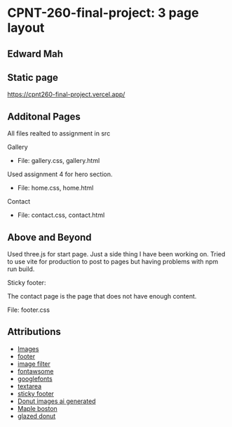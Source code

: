 # CPNT-260-final-project: 3 page layout

## Edward Mah

## Static page
https://cpnt260-final-project.vercel.app/

## Additonal Pages
All files realted to assignment in src

Gallery
- File: gallery.css, gallery.html

Used assignment 4 for hero section.
- File: home.css, home.html

Contact
- File: contact.css, contact.html

## Above and Beyond
Used three.js for start page. Just a side thing I have been working on. Tried to use vite for production to post to pages but having problems with npm run build.

Sticky footer:

The contact page is the page that does not have enough content.

File: footer.css

## Attributions

- [Images](https://www.midjourney.com/app/)
- [footer](https://www.w3schools.com/howto/howto_css_fixed_footer.asp)
- [image filter](https://www.tutorialspoint.com/how-to-darken-an-image-using-css)
- [fontawsome](https://fontawesome.com/)
- [googlefonts](https://fonts.google.com/?query=gabar)
- [textarea](https://developer.mozilla.org/en-US/docs/Web/HTML/Element/textarea)
- [sticky footer](https://developer.mozilla.org/en-US/docs/Web/CSS/Layout_cookbook/Sticky_footers)
- [Donut images ai generated](https://www.midjourney.com/app/)
- [Maple boston](https://www.google.com/url?sa=i&url=https%3A%2F%2Ftimhortons.co.th%2Fproduct%2Fmaple-cream-donut%2F&psig=AOvVaw1WEMiOn6Nh_TIfIfONz6RL&ust=1696999933964000&source=images&cd=vfe&opi=89978449&ved=0CBEQjRxqFwoTCMCGg7DX6oEDFQAAAAAdAAAAABAE)
- [glazed donut](https://www.google.com/url?sa=i&url=https%3A%2F%2Fdribbble.com%2Fsearch%2Fdonut-png&psig=AOvVaw2NXMGpGwDeKxev1mMMTzQC&ust=1697000233363000&source=images&cd=vfe&opi=89978449&ved=0CBEQjRxqFwoTCIin5L7Y6oEDFQAAAAAdAAAAABAX)
